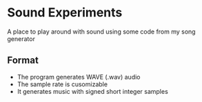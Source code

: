 # Sound Experiments
A place to play around with sound using some code from my song generator

## Format
- The program generates WAVE (.wav) audio
- The sample rate is cusomizable
- It generates music with signed short integer samples

